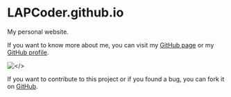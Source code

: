 # LAPCoder.github.io

My personal website.

If you want to know more about me, you can visit my [GitHub page](https://lapcoder.github.io)
or my [GitHub profile](https://github.com/LAPCoder).

![```</>```](https://lapcoder.github.io/images/favicon2.png)

If you want to contribute to this project or if you found a bug, you can fork it on
[GitHub](https://github.com/lapcoder.github.io).
